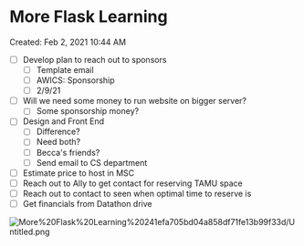 # More Flask Learning

Created: Feb 2, 2021 10:44 AM

- [ ]  Develop plan to reach out to sponsors
    - [ ]  Template email
    - [ ]  AWICS: Sponsorship
    - [ ]  2/9/21
- [ ]  Will we need some money to run website on bigger server?
    - [ ]  Some sponsorship money?
- [ ]  Design and Front End
    - [ ]  Difference?
    - [ ]  Need both?
    - [ ]  Becca's friends?
    - [ ]  Send email to CS department
- [ ]  Estimate price to host in MSC
- [ ]  Reach out to Ally to get contact for reserving TAMU space
- [ ]  Reach out to contact to seen when optimal time to reserve is
- [ ]  Get financials from Datathon drive

![More%20Flask%20Learning%20241efa705bd04a858df71fe13b99f33d/Untitled.png](More%20Flask%20Learning%20241efa705bd04a858df71fe13b99f33d/Untitled.png)